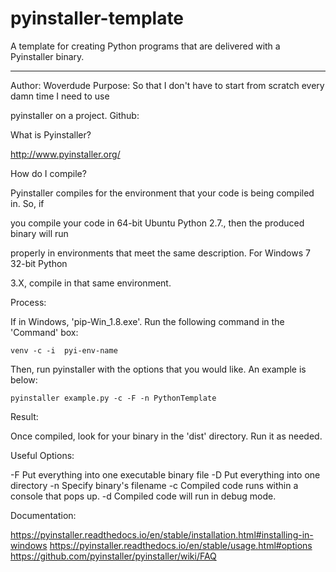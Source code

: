 # pyinstaller-template
A template for creating Python programs that are delivered with a Pyinstaller binary.

--------------------------------------------------------------------------------------

Author: Woverdude
Purpose: So that I don't have to start from scratch every damn time I need to use 

pyinstaller on a project.
Github:

What is Pyinstaller?

http://www.pyinstaller.org/

How do I compile?

Pyinstaller compiles for the environment that your code is being compiled in. So, if 

you compile your code in 64-bit Ubuntu Python 2.7., then the produced binary will run 

properly in environments that meet the same description. For Windows 7 32-bit Python 

3.X, compile in that same environment.

Process:

If in Windows, 'pip-Win_1.8.exe'. Run the following command in the 'Command' box:

	venv -c -i  pyi-env-name 

Then, run pyinstaller with the options that you would like. An example is below:

	pyinstaller example.py -c -F -n PythonTemplate

Result:

Once compiled, look for your binary in the 'dist' directory. Run it as needed.

Useful Options:

-F Put everything into one executable binary file
-D Put everything into one directory
-n Specify binary's filename
-c Compiled code runs within a console that pops up.
-d Compiled code will run in debug mode.

Documentation:

https://pyinstaller.readthedocs.io/en/stable/installation.html#installing-in-windows
https://pyinstaller.readthedocs.io/en/stable/usage.html#options
https://github.com/pyinstaller/pyinstaller/wiki/FAQ
